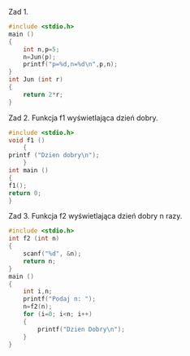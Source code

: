 Zad 1.

```c
#include <stdio.h>
main () 
{ 
    int n,p=5;
    n=Jun(p);
    printf("p=%d,n=%d\n",p,n);
}
int Jun (int r) 
{
    return 2*r;
}
```

Zad 2. Funkcja f1 wyświetlająca dzień dobry.

```c
#include <stdio.h>
void f1 ()
    {
printf ("Dzien dobry\n");
    }
int main ()
{
f1();
return 0;
}
```

Zad 3. Funkcja f2 wyświetlająca dzień dobry n razy.

```c
#include <stdio.h>
int f2 (int n)
{
    scanf("%d", &n);
    return n;
}
main ()
{
    int i,n;
    printf("Podaj n: ");
    n=f2(n);
    for (i=0; i<n; i++)
    {
        printf("Dzien Dobry\n");
    }
}
```
